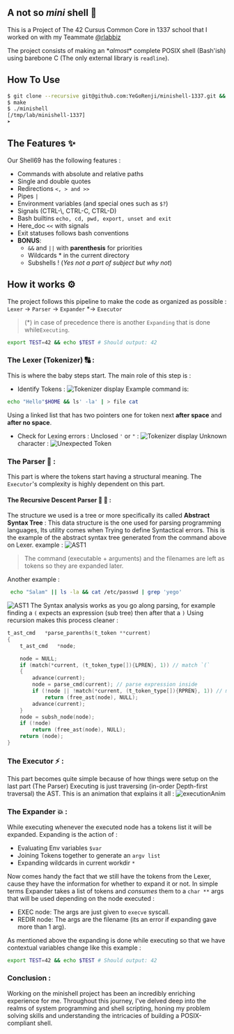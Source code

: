 ## A not so *mini* shell 🐚
This is a Project of The 42 Cursus Common Core in 1337 school that I worked on with my Teammate [@rlabbiz](https://github.com/rlabbiz)

The project consists of making an \**almost*\* complete POSIX shell (Bash'ish) using barebone C (The only external library is `readline`).

## How To Use 
```bash
$ git clone --recursive git@github.com:YeGoRenji/minishell-1337.git && cd minishell-1337
$ make
$ ./minishell
[/tmp/lab/minishell-1337]
➤
```

## The Features ✨
Our Shell69 has the following features :
- Commands with absolute and relative paths
- Single and double quotes
- Redirections `<, > and >>`
- Pipes `|`
- Environment variables (and special ones such as `$?`)
- Signals (CTRL-\\, CTRL-C, CTRL-D)
- Bash builtins `echo, cd, pwd, export, unset and exit`
- Here_doc `<<` with signals
- Exit statuses follows bash conventions
- **BONUS**:
  - `&&` and `||` with **parenthesis** for priorities
  - Wildcards \* in the current directory
  - Subshells ! (*Yes not a part of subject but why not*)

## How it works ⚙️

The project follows this pipeline to make the code as organized as possible : \
`Lexer` -> `Parser` -> `Expander` \*-> `Executor`

> (\*) in case of precedence there is another `Expanding` that is done while`Executing`.
```bash
export TEST=42 && echo $TEST # Should output: 42
```
### The Lexer (Tokenizer) 🔠 :
This is where the baby steps start.
The main role of this step is :
- Identify Tokens :
  ![Tokenizer display](resources/Tokenizer.png)
  Example command is:
```bash
echo "Hello"$HOME && ls' -la' | > file cat
```
  Using a linked list that has two pointers one for token next **after space** and **after no space**.
- Check for Lexing errors :
    Unclosed `'` or `"` :
	![Tokenizer display](file:///Users/ael-amin/.TemporaryItems/folders.101100/TemporaryItems/(A%20Document%20Being%20Saved%20By%20screencaptureui)/Screen%20Shot%202024-07-13%20at%208.39.38%20PM.png)
	Unknown character :
	![Unexpected Token](file:///Users/ael-amin/.TemporaryItems/folders.101100/TemporaryItems/(A%20Document%20Being%20Saved%20By%20screencaptureui%202)/Screen%20Shot%202024-07-13%20at%208.42.20%20PM.png)
### The Parser 🧩 :
This part is where the tokens start having a structural meaning.
The `Executor`'s complexity is highly dependent on this part.
#### The Recursive Descent Parser 🌲 🔄 :
The structure we used is a tree or more specifically its called **Abstract Syntax Tree** :
This data structure is the one used for parsing programming languages, Its utility comes when Trying to define Syntactical errors.
This is the example of the abstract syntax tree generated from the command above on Lexer.
example :
 ![AST1](resources/AST.png)
> The command (executable + arguments) and the filenames are left as tokens so they are expanded later.

 Another example :
```bash
 echo "Salam" || ls -la && cat /etc/passwd | grep 'yego'
```
  ![AST1](resources/AST2.png)
The Syntax analysis works as you go along parsing, for example finding a `(` expects an expression (sub tree) then after that a `)`
Using recursion makes this process cleaner :
```c
t_ast_cmd	*parse_parenths(t_token **current)
{
	t_ast_cmd	*node;

	node = NULL;
	if (match(*current, (t_token_type[]){LPREN}, 1)) // match `(`
	{
		advance(current);
		node = parse_cmd(current); // parse expression inside
		if (!node || !match(*current, (t_token_type[]){RPREN}, 1)) // match `)`
			return (free_ast(node), NULL);
		advance(current);
	}
	node = subsh_node(node);
	if (!node)
		return (free_ast(node), NULL);
	return (node);
}
``` 
### The Executor  ⚡️ :
This part becomes quite simple because of how things were setup on the last part (The Parser)
Executing is just traversing (in-order Depth-first traversal) the AST.
This is an animation that explains it all :
 ![executionAnim](resources/execAnimation.gif)
### The Expander 💥  :
While executing whenever the executed node has a tokens list it will be expanded.
Expanding is the action of  :
- Evaluating Env variables `$var`
- Joining Tokens together to generate an `argv list`
- Expanding wildcards in current workdir `*`

Now comes handy the fact that we still have the tokens from the Lexer, cause they have the information for whether to expand it or not.
In simple terms Expander takes a list of tokens and *consumes* them to a `char **` args
that will be used depending on the node executed :
- EXEC node:  The args are just given to `execve` syscall.
- REDIR node: The args are the filename (its an error if expanding gave more than 1 arg).

As mentioned above the expanding is done while executing so that we have contextual variables change like this example :
```bash
export TEST=42 && echo $TEST # Should output: 42
```
### Conclusion   :
Working on the minishell project has been an incredibly enriching experience for me. Throughout this journey, I've delved deep into the realms of system programming and shell scripting, honing my problem solving skills and understanding the intricacies of building a POSIX-compliant shell.
